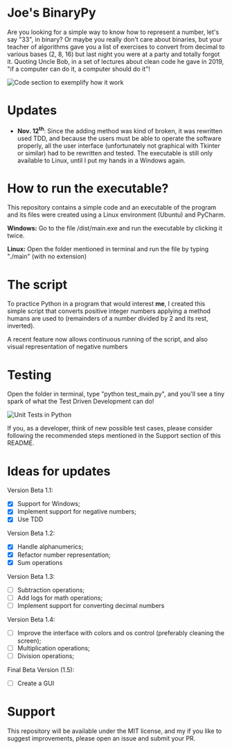 # Joe's BinaryPy

Are you looking for a simple way to know how to represent
a number, let's say "33", in binary? Or maybe you really
don't care about binaries, but your teacher of algorithms
gave you a list of exercises to convert from decimal to
various bases (2, 8, 16) but last night you were at a
party and totally forgot it. Quoting Uncle Bob, in a set of
lectures about clean code he gave in 2019, "if a computer
can do it, a computer should do it"!

![Code section to exemplify how it work](https://user-images.githubusercontent.com/67481026/138018105-29a4142e-b83e-4f54-9930-aa01a218a43e.png)

# Updates
- **Nov. 12<sup>th</sup>**: Since the adding method was kind of broken,
it was rewritten used TDD, and because the users must be able to
operate the software properly, all the user interface (unfortunately not
graphical with Tkinter or similar) had to be rewritten and tested.
The executable is still only available to Linux, until I put my hands
in a Windows again.

# How to run the executable?
This repository contains a simple code and an executable
of the program and its files were created using a Linux
environment (Ubuntu) and PyCharm.

**Windows:** Go to the file /dist/main.exe and run the
executable by clicking it twice.

**Linux:**
Open the folder mentioned in terminal and run the
file by typing "./main" (with no extension) 

# The script

To practice Python in a program that would interest 
**me**, I created this simple script that converts
positive integer numbers applying a method humans are
used to (remainders of a number divided by 2 and its
rest, inverted).

A recent feature now allows continuous running of the
script, and also visual representation of negative
numbers

# Testing
Open the folder in terminal, type "python test_main.py",
and you'll see a tiny spark of what the Test Driven
Development can do!

![Unit Tests in Python](https://user-images.githubusercontent.com/67481026/138018202-50d1373e-691c-417b-b21b-b4c736c0470f.png)


If you, as a developer, think of new possible test
cases, please consider following the recommended
steps mentioned in the Support section of this README.

# Ideas for updates
Version Beta 1.1:
- [X] Support for Windows;
- [X] Implement support for negative numbers;
- [X] Use TDD

Version Beta 1.2:
- [X] Handle alphanumerics;
- [X] Refactor number representation;
- [X] Sum operations

Version Beta 1.3:
- [ ] Subtraction operations;
- [ ] Add logs  for math operations;
- [ ] Implement support for converting decimal numbers

Version Beta 1.4:
- [ ] Improve the interface with colors and os control (preferably
cleaning the screen);
- [ ] Multiplication operations;
- [ ] Division operations;

Final Beta Version (1.5):
- [ ] Create a GUI

# Support
This repository will be available under the MIT license,
and my if you like to suggest improvements, please open
an issue and submit your PR.
